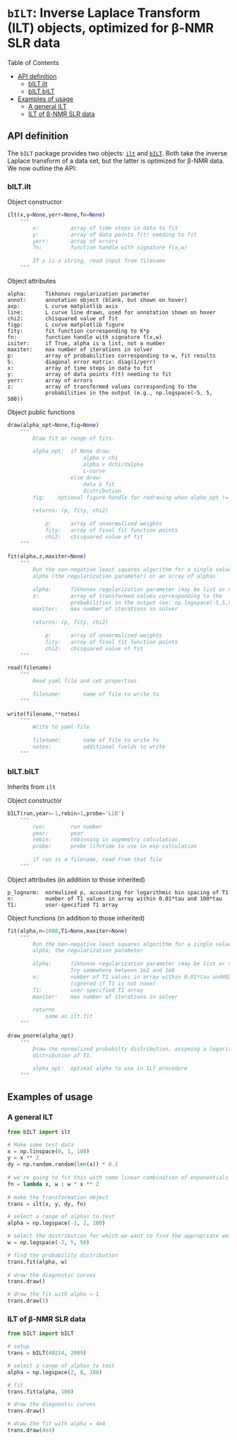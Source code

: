# `bILT`: Inverse Laplace Transform (ILT) objects, optimized for β-NMR SLR data

Table of Contents

* [API definition](https://github.com/dfujim/bILT#api-definition)
    * [bILT.ilt](https://github.com/dfujim/bILT#biltilt)
    * [bILT.bILT](https://github.com/dfujim/bILT#biltbilt)
* [Examples of usage](https://github.com/dfujim/bILT#examples-of-usage)
    * [A general ILT](https://github.com/dfujim/bILT#a-general-ilt)
    * [ILT of β-NMR SLR data](https://github.com/dfujim/bILT#ilt-of-%CE%B2-nmr-slr-data)

## API definition

The `bILT` package provides two objects: [`ilt`](https://github.com/dfujim/bILT/blob/master/src/ilt.py) and [`bILT`](https://github.com/dfujim/bILT/blob/master/src/bILT.py). Both take the inverse Laplace transform of a data set, but the latter is optimized for β-NMR data. We now outline the API: 

### bILT.ilt

Object constructor

```python
ilt(x,y=None,yerr=None,fn=None)
    """
        x:          array of time steps in data to fit
        y:          array of data points f(t) needing to fit
        yerr:       array of errors
        fn:         function handle with signature f(x,w)
        
        If x is a string, read input from filename
    """ 
```

Object attributes

```
alpha:      Tikhonov regularization parameter      
annot:      annotation object (blank, but shown on hover)
axp:        L curve matplotlib axis
line:       L curve line drawn, used for annotation shown on hover 
chi2:       chisquared value of fit
figp:       L curve matplotlib figure
fity:       fit function corresponding to K*p
fn:         function handle with signature f(x,w)
isiter:     if True, alpha is a list, not a number
maxiter:    max number of iterations in solver
p:          array of probabilities corresponding to w, fit results
S:          diagonal error matrix: diag(1/yerr)
x:          array of time steps in data to fit
y:          array of data points f(t) needing to fit
yerr:       array of errors
z:          array of transformed values corresponding to the 
            probabilities in the output (e.g., np.logspace(-5, 5, 500))
```

Object public functions

```python
draw(alpha_opt=None,fig=None)
    """
        Draw fit or range of fits. 
        
        alpha_opt:  if None draw:
                        alpha v chi
                        alpha v dchi/dalpha
                        L-curve
                    else draw:
                        data & fit
                        distribution 
        fig:    optional figure handle for redrawing when alpha_opt != None
        
        returns: (p, fity, chi2)
        
            p:      array of unnormalized weights
            fity:   array of final fit function points
            chi2:   chisquared value of fit
    """
    
fit(alpha,z,maxiter=None)
    """
        Run the non-negative least squares algorithm for a single value of 
        alpha (the regularization parameter) or an array of alphas
    
        alpha:      Tikhonov regularization parameter (may be list or number)
        z:          array of transformed values corresponding to the 
                    probabilities in the output (ex: np.logspace(-5,5,500))
        maxiter:    max number of iterations in solver
        
        returns: (p, fity, chi2)
    
            p:      array of unnormalized weights
            fity:   array of final fit function points
            chi2:   chisquared value of fit
    """    

read(filename)
    """
        Read yaml file and set properties
        
        filename:       name of file to write to 
    """
    
write(filename,**notes)
    """
        Write to yaml file
        
        filename:       name of file to write to 
        notes:          additional fields to write
    """
```

### bILT.bILT

Inherits from `ilt`

Object constructor

```python
bILT(run,year=-1,rebin=1,probe='Li8')
    """
        run:        run number
        year:       year 
        rebin:      rebinning in asymmetry calculation
        probe:      probe lifetime to use in exp calculation
        
        if run is a filename, read from that file
    """
```

Object attributes (in addition to those inherited)

```
p_lognorm:  normalized p, accounting for logarithmic bin spacing of T1
n:          number of T1 values in array within 0.01*tau and 100*tau
T1:         user-specified T1 array
```

Object functions (in addition to those inherited)

```python
fit(alpha,n=1000,T1=None,maxiter=None)
    """
        Run the non-negative least squares algorithm for a single value of 
        alpha, the regularization parameter
    
        alpha:      Tikhonov regularization parameter (may be list or number)
                    Try somewhere between 1e2 and 1e8
        n:          number of T1 values in array within 0.01*tau and40214 100*tau
                    (ignored if T1 is not none)
        T1:         user-specified T1 array
        maxiter:    max number of iterations in solver
        
        returns
            same as ilt.fit
    """

draw_pnorm(alpha_opt)
    """
        Draw the normalized probabilty distribution, assyming a logarithmic
        distribution of T1. 
        
        alpha_opt:  optimal alpha to use in ILT procedure
    """
```

## Examples of usage

### A general ILT

```python
from bILT import ilt

# Make some test data
x = np.linspace(0, 1, 100)
y = x ** 2
dy = np.random.random(len(x)) * 0.1
 
# we're going to fit this with some linear combination of exponentials
fn = lambda x, w : w * x ** 2
  
# make the transformation object
trans = ilt(x, y, dy, fn)

# select a range of alphas to test
alpha = np.logspace(-1, 2, 100)

# select the distribution for which we want to find the appropriate weights
w = np.logspace(-2, 5, 50)

# find the probability distribution 
trans.fit(alpha, w)
  
# draw the diagnostic curves
trans.draw()

# draw the fit with alpha = 1
trans.draw(1)
```

### ILT of β-NMR SLR data

```python
from bILT import bILT

# setup
trans = bILT(40214, 2009)

# select a range of alphas to test
alpha = np.logspace(2, 8, 100)

# fit
trans.fit(alpha, 100)

# draw the diagnostic curves
trans.draw()

# draw the fit with alpha = 4e4
trans.draw(4e4)
```

